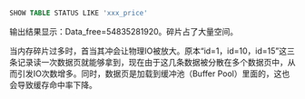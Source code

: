 ```sql
SHOW TABLE STATUS LIKE 'xxx_price'
```

输出结果显示：Data_free=54835281920。碎片占了大量空间。

<p>当内存碎片过多时，首当其冲会让物理IO被放大。原本“id=1，id=10，id=15”这三条记录读一次数据页就能够拿到，现在由于这几条数据被分散在多个数据页中，从而引发IO次数增多。同时，数据页是加载到缓冲池（Buffer Pool）里面的，这也会导致缓存命中率下降。</p>